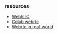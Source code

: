 ### resources
- [WebRTC](https://webrtc.org/getting-started/media-devices?authuser=1)
- [Colab webrtc](https://codelabs.developers.google.com/codelabs/webrtc-web/#4)
- [Webrtc in real-world](https://www.html5rocks.com/en/tutorials/webrtc/infrastructure/)
